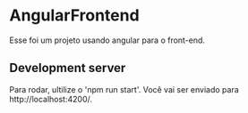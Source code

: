 # AngularFrontend

Esse foi um projeto usando angular para o front-end.

## Development server

Para rodar, ultilize o 'npm run start'. Você vai ser enviado para http://localhost:4200/.
